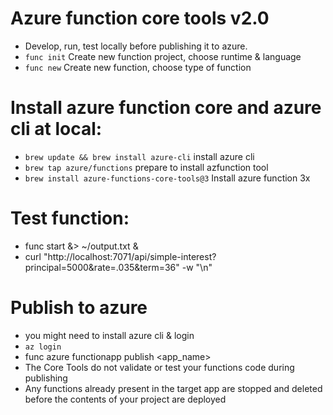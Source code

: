 # Azure function core tools v2.0
- Develop, run, test locally before publishing it to azure.
- `func init` Create new function project, choose runtime & language
- `func new` Create new function, choose type of function

# Install azure function core and azure cli at local:
- `brew update && brew install azure-cli` install azure cli
- `brew tap azure/functions` prepare to install azfunction tool
- `brew install azure-functions-core-tools@3` Install azure function 3x

# Test function:
- func start &> ~/output.txt &
- curl "http://localhost:7071/api/simple-interest?principal=5000&rate=.035&term=36" -w "\n"

# Publish to azure
- you might need to install azure cli & login
- `az login`
- func azure functionapp publish <app_name>
- The Core Tools do not validate or test your functions code during publishing
- Any functions already present in the target app are stopped and deleted before the contents of your project are deployed